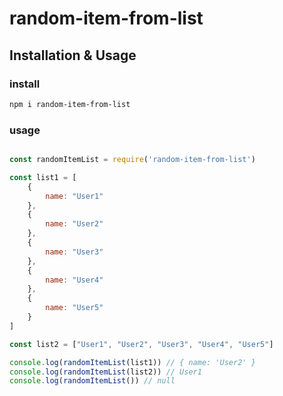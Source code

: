 # random-item-from-list

## Installation & Usage
### install

```sh
npm i random-item-from-list
```

### usage

```js

const randomItemList = require('random-item-from-list')

const list1 = [
    {
        name: "User1"
    },
    {
        name: "User2"
    },
    {
        name: "User3"
    },
    {
        name: "User4"
    },
    {
        name: "User5"
    }
]

const list2 = ["User1", "User2", "User3", "User4", "User5"]

console.log(randomItemList(list1)) // { name: 'User2' }
console.log(randomItemList(list2)) // User1
console.log(randomItemList()) // null
```